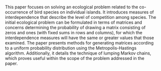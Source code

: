 This paper focuses on solving an ecological problem related to the co-occurrence of bird
 species on individual islands. It introduces measures of interdependence that describe the
 level of competition among species. The initial ecological problem can be formulated in
 terms of matrices and concerns determining the probability of drawing a matrix consisting
 of zeros and ones (with fixed sums in rows and columns), for which the interdependence
 measures will have the same or greater values that those examined. The paper presents
 methods for generating matrices according to a uniform probability distribution using
 the Metropolis-Hastings algorithm. Additionally, it details the technique of lumping
 Markov chains, which proves useful within the scope of the problem addressed in the paper.
